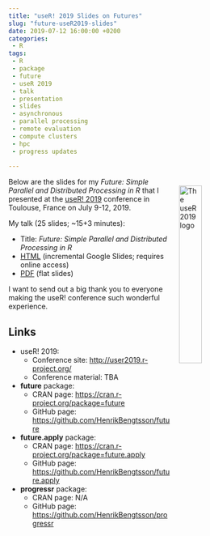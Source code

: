 ```yaml
---
title: "useR! 2019 Slides on Futures"
slug: "future-useR2019-slides"
date: 2019-07-12 16:00:00 +0200
categories:
 - R
tags:
 - R
 - package
 - future
 - useR 2019
 - talk
 - presentation
 - slides
 - asynchronous
 - parallel processing
 - remote evaluation
 - compute clusters
 - hpc
 - progress updates
 
---
```


 
<img src="/post/useR2019-logo_400x400.jpg" alt="The useR 2019 logo" style="width: 30%; float: right; margin: 2ex;"/>

Below are the slides for my _Future: Simple Parallel and Distributed Processing in R_ that I presented at the [useR! 2019](http://user2019.r-project.org/) conference in Toulouse, France on July 9-12, 2019.


My talk (25 slides; ~15+3 minutes):

* Title: _Future: Simple Parallel and Distributed Processing in R_
* [HTML](https://docs.google.com/presentation/d/e/2PACX-1vQDLsnzhfp03zAf-BG69mnwO6nqGyLP9Zuj5ShW0gbewY955wop6KO5bidbWxtrIydFj7lznwi1op__/pub?start=false&loop=false&delayms=60000) (incremental Google Slides; requires online access)
* [PDF](https://www.jottr.org/presentations/useR2019/BengtssonH_20190712-future-useR2019.pdf) (flat slides)

I want to send out a big thank you to everyone making the useR! conference such wonderful experience.


## Links

* useR! 2019:
  - Conference site: http://user2019.r-project.org/
  - Conference material: TBA
* **future** package:
  - CRAN page: https://cran.r-project.org/package=future
  - GitHub page: https://github.com/HenrikBengtsson/future
* **future.apply** package:
  - CRAN page: https://cran.r-project.org/package=future.apply
  - GitHub page: https://github.com/HenrikBengtsson/future.apply
* **progressr** package:
  - CRAN page: N/A
  - GitHub page: https://github.com/HenrikBengtsson/progressr
